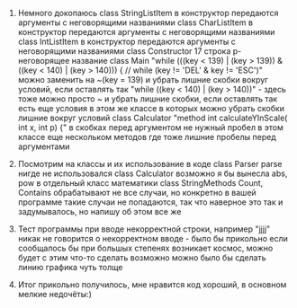 1) Немного докопаюсь
class StringListItem
в конструктор передаются аргументы с неговорящими названиями
class CharListItem
в конструктор передаются аргументы с неговорящими названиями
class IntListItem
в конструктор передаются аргументы с неговорящими названиями
class Constructor
17 строка p- неговорящее название
class Main
"while (((key < 139) | (key > 139)) & ((key < 140) | (key > 140))) { // while (key != 'DEL' & key != 'ESC')"
можно заменить на ~(key = 139) и убрать лишние скобки вокруг условий, если оставлять так
"while ((key < 140) | (key > 140))" - здесь тоже можно просто ~ и убрать лишние скобки, если оставлять так
есть еще условия в этом же классе в которых можно убрать скобки лишние вокруг условий
class Calculator
"method int calculateYInScale( int x, int p) {"
в скобках перед аргументом не нужный пробел
в этом классе еще нескольком методов где тоже лишние пробелы перед аргументами

2) Посмотрим на классы и их использование в коде
class Parser
parse нигде не использовался
class Calculator
возможно я бы вынесла abs, pow в отдельный класс математики
class StringMethods
Count, Contains обрабатывают не все случаи, но конкретно в вашей программе такие случаи не попадаются, так что наверное это так и задумывалось, но напишу об этом все же

3) Тест программы
при вводе некорректной строки, например "jjjj" никак не говорится о некорректном вводе - было бы прикольно если сообщалось бы
при большых степенях возникает космос, можно будет с этим что-то сделать
возможно можно было бы сделать линию графика чуть толще

4) Итог
прикольно получилось, мне нравится
код хороший, в основном мелкие недочёты:)  
